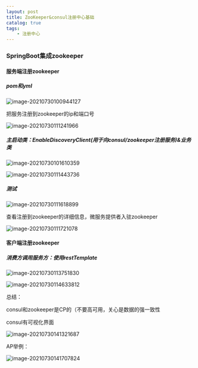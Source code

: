 ```yaml
---
layout: post
title: ZooKeeper&consul注册中心基础
catalog: true
tags:
    - 注册中心
---
```


### SpringBoot集成zookeeper

#### 服务端注册zookeeper

##### pom和yml

![image-20210730100944127](https://gitee.com/chrisxyq/picgo/raw/master/https://gitee.com/chrisxyq/image-20210730100944127.png)

把服务注册到zookeeper的ip和端口号

![image-20210730111241966](https://gitee.com/chrisxyq/picgo/raw/master/https://gitee.com/chrisxyq/image-20210730111241966.png)

##### 主启动类：EnableDiscoveryClient(用于向consul/zookeeper注册服务)&业务类

![image-20210730101610359](https://gitee.com/chrisxyq/picgo/raw/master/https://gitee.com/chrisxyq/image-20210730101610359.png)

![image-20210730111443736](https://gitee.com/chrisxyq/picgo/raw/master/https://gitee.com/chrisxyq/image-20210730111443736.png)

##### 测试

![image-20210730111618899](https://gitee.com/chrisxyq/picgo/raw/master/https://gitee.com/chrisxyq/image-20210730111618899.png)

查看注册到zookeeper的详细信息，微服务提供者入驻zookeeper

![image-20210730111721078](https://gitee.com/chrisxyq/picgo/raw/master/https://gitee.com/chrisxyq/image-20210730111721078.png)

#### 客户端注册zookeeper

##### 消费方调用服务方：使用restTemplate

![image-20210730113751830](https://gitee.com/chrisxyq/picgo/raw/master/https://gitee.com/chrisxyq/image-20210730113751830.png)

![image-20210730114633812](https://gitee.com/chrisxyq/picgo/raw/master/https://gitee.com/chrisxyq/image-20210730114633812.png)

总结：

consul和zookeeper是CP的（不要高可用，关心是数据的强一致性

consul有可视化界面

![image-20210730141321687](https://gitee.com/chrisxyq/picgo/raw/master/https://gitee.com/chrisxyq/image-20210730141321687.png)

AP举例：

![image-20210730141707824](https://gitee.com/chrisxyq/picgo/raw/master/https://gitee.com/chrisxyq/image-20210730141707824.png)

